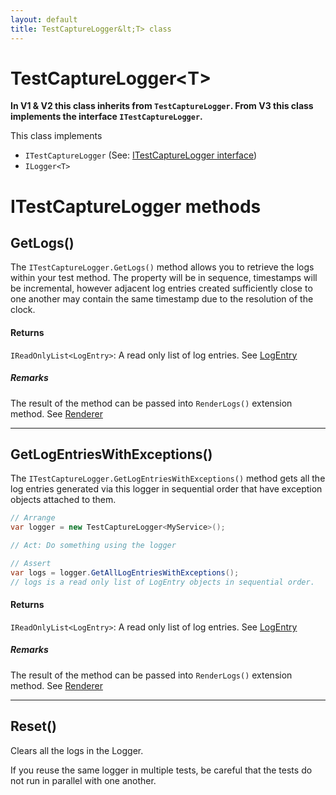 ```yaml
---
layout: default
title: TestCaptureLogger&lt;T> class
---
```


# TestCaptureLogger&lt;T>

**In V1 & V2 this class inherits from `TestCaptureLogger`. From V3 this class implements the interface `ITestCaptureLogger`.**

This class implements
* `ITestCaptureLogger` (See: [ITestCaptureLogger interface](i-test-capture-logger-interface.md))
* `ILogger<T>`

# ITestCaptureLogger methods

## GetLogs()

The `ITestCaptureLogger.GetLogs()` method allows you to retrieve the logs within your test method. The property will be in sequence, timestamps will be incremental, however adjacent log entries created sufficiently close to one another may contain the same timestamp due to the resolution of the clock.

#### Returns

`IReadOnlyList<LogEntry>`: A read only list of log entries. See [LogEntry](log-entry.md)

##### Remarks

The result of the method can be passed into `RenderLogs()` extension method. See [Renderer](log-entry-renderer-extensions.md)


---
## GetLogEntriesWithExceptions()

The `ITestCaptureLogger.GetLogEntriesWithExceptions()` method gets all the log entries generated via this logger in sequential order that have exception objects attached to them.

```csharp
// Arrange
var logger = new TestCaptureLogger<MyService>();

// Act: Do something using the logger

// Assert
var logs = logger.GetAllLogEntriesWithExceptions();
// logs is a read only list of LogEntry objects in sequential order.
```

#### Returns

`IReadOnlyList<LogEntry>`: A read only list of log entries. See [LogEntry](log-entry.md)

##### Remarks

The result of the method can be passed into `RenderLogs()` extension method. See [Renderer](log-entry-renderer-extensions.md)

---
## Reset()

Clears all the logs in the Logger.

If you reuse the same logger in multiple tests, be careful that the tests do not run in parallel with one another.